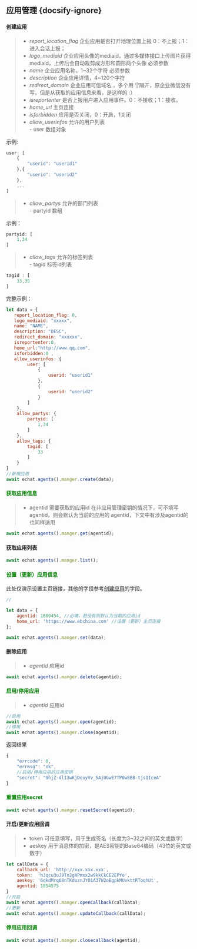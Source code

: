 ## 应用管理 {docsify-ignore}

#### 创建应用

> - *report_location_flag* 企业应用是否打开地理位置上报 0：不上报；1：进入会话上报；
> - *logo_mediaid*  企业应用头像的mediaid，通过多媒体接口上传图片获得mediaid，上传后会自动裁剪成方形和圆形两个头像  必须参数
> - *name* 企业应用名称，1~32个字符 必须参数
> - *description*  企业应用详情，4~120个字符
> - *redirect_domain*  企业应用可信域名 ，多个用 ‘|’隔开，原企业微信没有写，但是从获取的应用信息来看，是这样的 :）
> - *isreportenter* 是否上报用户进入应用事件。0：不接收；1：接收。
> - *home_url* 主页连接
> - *isforbidden* 应用是否关闭，0：开启，1关闭
> - *allow_userinfos*    允许的用户列表    
    - user  数组对象  

示例:      
```js
user: [
    {
        "userid": "userid1"
    },{
        "userid": "userid2"
    },
    ...
]
```
> - *allow_partys*   允许的部门列表   
    - partyid 数组

示例：

```js
partyid: [
    1,34
]
```

> - *allow_tags*    允许的标签列表   
    - tagid 标签id列表

```js
tagid : [
    33,35
]
```

完整示例：

```js
let data = {
   report_location_flag: 0,
   logo_mediaid: "xxxxx",
   name: "NAME",
   description: "DESC",
   redirect_domain: "xxxxxx",
   isreportenter:0,
   home_url:"http://www.qq.com",
   isforbidden:0 ,
   allow_userinfos: {
        user: [
            {
                userid: "userid1"
            },
            {
                userid: "userid2"
            }
        ]
    },
    allow_partys: {
        partyid: [
            1,34
        ]
    },
    allow_tags: {
        tagid: [
            33
        ]
    }
}
//新增应用
await echat.agents().manger.create(data);
```

#### <span style="color:green">获取应用信息</span>

> - agentid 需要获取的应用id 在非应用管理密钥的情况下，可不填写 agentid，则会默认为当前的应用的 agentid，下文中有涉及agentid的也同样适用

```js
await echat.agents().manger.get(agentid); 


```

#### 获取应用列表

```js
await echat.agents().manger.list();
```

#### <span style="color:green">设置（更新）应用信息</span>
此处仅演示设置主页链接，其他的字段参考[创建应用](/echat/agents/manger/manger?id=创建应用)的字段。
```js
//

let data = {
    agentid: 1800454, //必填，若没有则默认为当期的应用id
    home_url: 'https://www.ebchina.com' //设置（更新）主页连接
};

await echat.agents().manger.set(data);
```

#### 删除应用
> - *agentid* 应用id
```js
await echat.agents().manger.delete(agentid);
```

#### <span style="color:green">启用/停用应用</span>
> - *agentid* 应用id

```js
//启用
await echat.agents().manger.open(agentid);
//停用
await echat.agents().manger.close(agentid);
```
返回结果

```js
{
    "errcode": 0,
    "errmsg": "ok",
    //启用/停用应用的应用密钥
    "secret": "9hjZ-dlI3wKjDeuyVv_5AjUGwE7TP0w8BB-tjsQIceA"
}
```

#### <span style="color:green">重置应用secret</span>

```js
await echat.agents().manger.resetSecret(agentid);
```

#### 开启/更新应用回调

> - token	可任意填写，用于生成签名（长度为3~32之间的英文或数字）
> - aeskey 用于消息体的加密，是AES密钥的Base64编码（43位的英文或数字）

```js
let callData = {
    callback_url: 'http://xxx.xxx.xxx',
    token:  'hJqcu3uJ9Tn2gXPmxx2w9kkCkCE2EPYo',
    aeskey: '6qkdMrq68nTKduznJYO1A37W2oEgpkMUvkttRToqhUt',
    agentid: 1854575
}
//开启
await echat.agents().manger.openCallback(callData);
//更新
await echat.agents().manger.updateCallback(callData);
```

#### <span style="color:green">停用应用回调</span>

```js
await echat.agents().manger.closecallback(agentid);
```







